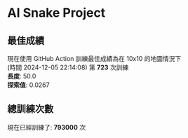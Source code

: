 
# AI Snake Project

## **最佳成績**
















































































































現在使用 GitHub Action 訓練最佳成績為在 10x10 的地圖情況下  
(時間 2024-12-05 22:14:08) 第 **723** 次訓練  
**長度**: 50.0  
**探索值**: 0.0267

































































































































































































































## 總訓練次數
現在已經訓練了: **793000** 次
